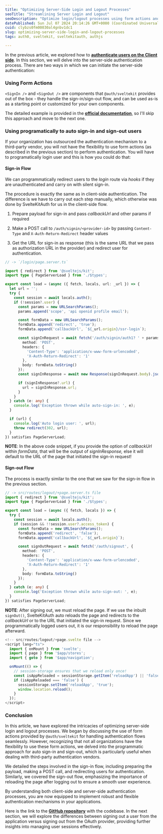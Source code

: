 ```yaml
---
title: "Optimizing Server-Side Login and Logout Processes"
seoTitle: "Streamlining Server Login and Logout"
seoDescription: "Optimize login/logout processes using form actions and programmatic methods for seamless SvelteKit user authentication"
datePublished: Sun Jul 07 2024 20:14:26 GMT+0000 (Coordinated Universal Time)
cuid: clybzs0fm00030al4gnbv1dc1
slug: optimizing-server-side-login-and-logout-processes
tags: auth0, sveltekit, sveltekitauth, authjs

---
```


In the previous article, we explored how to [**authenticate users on the Client side**](https://blog.aakashgoplani.in/streamlining-client-side-sign-in-and-sign-out-processes). In this section, we will delve into the server-side authentication process. There are two ways in which we can initiate the server-side authentication:

### Using Form Actions

`<SignIn />` and `<SignOut />` are components that `@auth/sveltekit` provides out of the box - they handle the sign-in/sign-out flow, and can be used as-is as a starting point or customized for your own components.

The detailed example is provided in the [**official documentation**](https://authjs.dev/reference/sveltekit#server-side), so I'll skip this approach and move to the next one.

### Using programatically to auto sign-in and sign-out users

If your organization has outsourced the authentication mechanism to a third-party vendor, you will not have the flexibility to use form actions (as described in the previous section) to perform authentication. You will have to programatically login user and this is how you could do that:

#### Sign-in Flow

We can programmatically redirect users to the *login* route via *hooks* if they are unauthenticated and carry on with silent sign-in.

The procedure is exactly the same as in client-side authentication. The difference is we have to carry out each step manually, which otherwise was done by SvelteKitAuth for us in the client-side flow.

1. Prepare payload for sign-in and pass *callbackUrl* and other params if required
    
2. Make a POST call to `/auth/signin/<provider-id>` by passing `Content-Type` and `X-Auth-Return-Redirect` header values
    
3. Get the URL for sign-in as response (this is the same URL that we pass as authorization URL in the provider) and redirect user for authentication.
    

```typescript
// -> `/login/page.server.ts`

import { redirect } from '@sveltejs/kit';
import type { PageServerLoad } from './$types';

export const load = (async ({ fetch, locals, url: _url }) => {
  let url = '';
  try {
    const session = await locals.auth();
    if (!session?.user) {
      const params = new URLSearchParams();
      params.append('scope', 'api openid profile email');

      const formData = new URLSearchParams();
      formData.append('redirect', 'true');
      formData.append('callbackUrl', `${_url.origin}/ssr-login`);

      const signInRequest = await fetch('/auth/signin/auth1? ' + params.toString(), {
        method: 'POST',
        headers: {
          'Content-Type': 'application/x-www-form-urlencoded',
          'X-Auth-Return-Redirect': '1'
        },
        body: formData.toString()
      });
      const signInResponse = await new Response(signInRequest.body).json();

      if (signInResponse?.url) {
        url = signInResponse.url;
      }
    }
  } catch (e: any) {
    console.log('Exception thrown while auto-sign-in: ', e);
  }

  if (url) {
    console.log('Auto login user: ', url);
    throw redirect(302, url);
  }
}) satisfies PageServerLoad;
```

**NOTE**: In the above code snippet, if you provide the option of *callbackUrl* within *formData*, that will be the output of *signInResponse,* else it will default to the URL of the page that initiated the sign-in request!

#### Sign-out Flow

The process is exactly similar to the one that we saw for the sign-in flow in the previous section.

```typescript
// -> src/routes/logout/+page.server.ts file
import { redirect } from '@sveltejs/kit';
import type { PageServerLoad } from './$types';

export const load = (async ({ fetch, locals }) => {
  try {
    const session = await locals.auth();
    if (session && !!session.user?.access_token) {
      const formData = new URLSearchParams();
      formData.append('redirect', 'false');
      formData.append('callbackUrl', `${_url.origin}`);

      const signOutRequest = await fetch('/auth/signout', {
        method: 'POST',
        headers: {
          'Content-Type': 'application/x-www-form-urlencoded',
          'X-Auth-Return-Redirect': '1'
        },
        body: formData.toString()
      });
    }
  } catch (e: any) {
    console.log('Exception thrown while auto-sign-out: ', e);
  }
}) satisfies PageServerLoad;
```

**NOTE**: After signing out, we must reload the page. If we use the inbuilt `signOut()`, SvelteKitAuth auto reloads the page and redirects to the *callbackUrl* or to the URL that initiated the sign-in request. Since we programmatically logged users out, it is our responsibility to reload the page afterward.

```typescript
<!-- src/routes/logout/+page.svelte file -->
<script lang="ts">
  import { onMount } from 'svelte';
  import { page } from '$app/stores';
  import { goto } from '$app/navigation';

  onMount(() => {
    // session-storage ensures that we reload only once!
    const isAppReloaded = sessionStorage.getItem('reloadApp') || 'false';
    if (isAppReloaded === 'false') {
      sessionStorage.setItem('reloadApp', 'true');
      window.location.reload();
    }
  });
</script>
```

### Conclusion

In this article, we have explored the intricacies of optimizing server-side login and logout processes. We began by discussing the use of form actions provided by `@auth/sveltekit` for handling authentication flows seamlessly. However, recognizing that not all organizations have the flexibility to use these form actions, we delved into the programmatic approach for auto sign-in and sign-out, which is particularly useful when dealing with third-party authentication vendors.

We detailed the steps involved in the sign-in flow, including preparing the payload, making a POST call, and redirecting users for authentication. Similarly, we covered the sign-out flow, emphasizing the importance of reloading the page after logging out to ensure a smooth user experience.

By understanding both client-side and server-side authentication processes, you are now equipped to implement robust and flexible authentication mechanisms in your applications.

Here is the link to the [**GitHub repository**](https://github.com/aakash14goplani/SvelteKitAuth) with the codebase. In the next section, we will explore the differences between signing out a user from the application versus signing out from the OAuth provider, providing further insights into managing user sessions effectively.